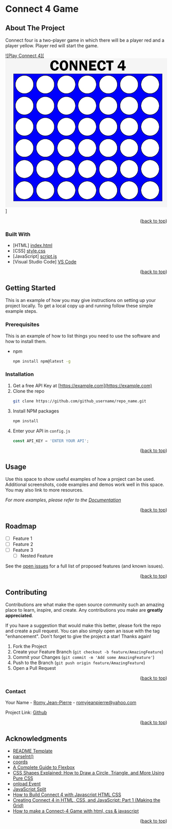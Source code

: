 # Connect 4 Game 

## About The Project
Connect four is a two-player game in which there will be a player red and a player yellow. Player red will start the game. 

[![Play Connect 4][![Alt text](image.png)]](http://127.0.0.1:5500/labs-hw/Connect-4/index.html)



<p align="right">(<a href="#readme-top">back to top</a>)</p>



### Built With
* [HTML] [index.html](https://github.com/romyjeanpierre/labs-HW/blob/main/Connect-4/index.html)
* [CSS] [style.css](https://github.com/romyjeanpierre/labs-HW/blob/main/Connect-4/style.css)
* [JavaScript] [script.js](https://github.com/romyjeanpierre/labs-HW/blob/main/Connect-4/script.js)
* [Visual Studio Code] [VS Code](https://code.visualstudio.com/)



<p align="right">(<a href="#readme-top">back to top</a>)</p>



<!-- GETTING STARTED -->
## Getting Started

This is an example of how you may give instructions on setting up your project locally.
To get a local copy up and running follow these simple example steps.

### Prerequisites

This is an example of how to list things you need to use the software and how to install them.
* npm
  ```sh
  npm install npm@latest -g
  ```

### Installation

1. Get a free API Key at [https://example.com](https://example.com)
2. Clone the repo
   ```sh
   git clone https://github.com/github_username/repo_name.git
   ```
3. Install NPM packages
   ```sh
   npm install
   ```
4. Enter your API in `config.js`
   ```js
   const API_KEY = 'ENTER YOUR API';
   ```

<p align="right">(<a href="#readme-top">back to top</a>)</p>



<!-- USAGE EXAMPLES -->
## Usage

Use this space to show useful examples of how a project can be used. Additional screenshots, code examples and demos work well in this space. You may also link to more resources.

_For more examples, please refer to the [Documentation](https://example.com)_

<p align="right">(<a href="#readme-top">back to top</a>)</p>



<!-- ROADMAP -->
## Roadmap

- [ ] Feature 1
- [ ] Feature 2
- [ ] Feature 3
    - [ ] Nested Feature

See the [open issues](https://github.com/github_username/repo_name/issues) for a full list of proposed features (and known issues).

<p align="right">(<a href="#readme-top">back to top</a>)</p>



<!-- CONTRIBUTING -->
## Contributing

Contributions are what make the open source community such an amazing place to learn, inspire, and create. Any contributions you make are **greatly appreciated**.

If you have a suggestion that would make this better, please fork the repo and create a pull request. You can also simply open an issue with the tag "enhancement".
Don't forget to give the project a star! Thanks again!

1. Fork the Project
2. Create your Feature Branch (`git checkout -b feature/AmazingFeature`)
3. Commit your Changes (`git commit -m 'Add some AmazingFeature'`)
4. Push to the Branch (`git push origin feature/AmazingFeature`)
5. Open a Pull Request

<p align="right">(<a href="#readme-top">back to top</a>)</p>



<!-- CONTACT -->
### Contact

Your Name - [Romy Jean-Pierre](romyjeanpierre@yahoo.com) - romyjeanpierre@yahoo.com

Project Link: [Github](https://github.com/romyjeanpierre/labs-HW/tree/main/Connect-4)

<p align="right">(<a href="#readme-top">back to top</a>)</p>



<!-- ACKNOWLEDGMENTS -->
## Acknowledgments

* [README Template](https://github.com/othneildrew/Best-README-Template/blob/master/BLANK_README.md?plain=1)
* [parseInt()](https://developer.mozilla.org/en-US/docs/Web/JavaScript/Reference/Global_Objects/parseInt)
* [coords](https://www.w3schools.com/jsref/prop_area_coords.asp)
* [A Complete Guide to Flexbox](https://css-tricks.com/snippets/css/a-guide-to-flexbox/)
* [CSS Shapes Explained: How to Draw a Circle, Triangle, and More Using Pure CSS](https://www.freecodecamp.org/news/css-shapes-explained-how-to-draw-a-circle-triangle-and-more-using-pure-css/#:~:text=To%20create%20a%20circle%20we,will%20get%20an%20oval%20instead)
* [onload Event](https://www.w3schools.com/jsref/event_onload.asp)
* [JavaScript Split](https://www.freecodecamp.org/news/javascript-split-how-to-split-a-string-into-an-array-in-js/)
* [How to Build Connect 4 with Javascript HTML CSS](https://www.youtube.com/watch?v=4ARsthVnCTg&t=829s)
*  [Creating Connect 4 in HTML, CSS, and JavaScript: Part 1 (Making the Grid)](https://www.youtube.com/watch?v=AwT7qxdz-rg&t=10s)
* [How to make a Connect-4 Game with html, css & javascript](https://www.youtube.com/watch?v=TGJlcQWPHJc&t=615s)


<p align="right">(<a href="#readme-top">back to top</a>)</p>


